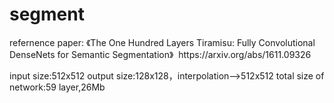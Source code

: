 # segment
<p>
  refernence paper:  
  《The One Hundred Layers Tiramisu: Fully Convolutional DenseNets for Semantic Segmentation》  
  https://arxiv.org/abs/1611.09326  
<p>
  input size:512x512  
  output size:128x128，interpolation—>512x512  
  total size of network:59 layer,26Mb  
<p>
  
  
  
  

